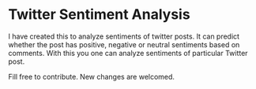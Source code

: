 <h1>Twitter Sentiment Analysis</h1>
I have created this to analyze sentiments of twitter posts. It can predict whether the post has positive, negative or neutral sentiments based on comments. With this you one can analyze sentiments of particular Twitter post.

Fill free to contribute. New changes are welcomed.
